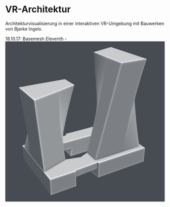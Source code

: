 # VR-Architektur
Architekturvisualisierung in einer interaktiven VR-Umgebung mit Bauwerken von Bjarke Ingels.

18.10.17:
Basemesh Eleventh -
![preview_eleventh](./models/img/eleventh_basemesh.png)

